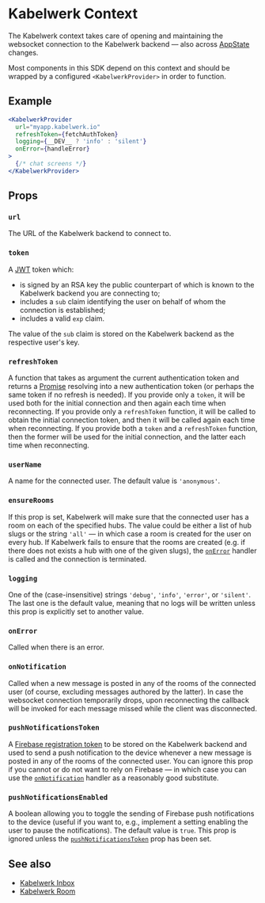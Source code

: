 # Kabelwerk Context

The Kabelwerk context takes care of opening and maintaining the websocket connection to the Kabelwerk backend — also across [AppState](https://reactnative.dev/docs/appstate) changes.

Most components in this SDK depend on this context and should be wrapped by a configured `<KabelwerkProvider>` in order to function.

## Example

```jsx
<KabelwerkProvider
  url="myapp.kabelwerk.io"
  refreshToken={fetchAuthToken}
  logging={__DEV__ ? 'info' : 'silent'}
  onError={handleError}
>
  {/* chat screens */}
</KabelwerkProvider>
```

## Props

### `url`

The URL of the Kabelwerk backend to connect to.

### `token`

A [JWT](https://datatracker.ietf.org/doc/html/rfc7519) token which:

- is signed by an RSA key the public counterpart of which is known to the Kabelwerk backend you are connecting to;
- includes a `sub` claim identifying the user on behalf of whom the connection is established;
- includes a valid `exp` claim.

The value of the `sub` claim is stored on the Kabelwerk backend as the respective user's key.

### `refreshToken`

A function that takes as argument the current authentication token and returns a [Promise](https://developer.mozilla.org/en-US/docs/Web/JavaScript/Reference/Global_Objects/Promise) resolving into a new authentication token (or perhaps the same token if no refresh is needed). If you provide only a `token`, it will be used both for the initial connection and then again each time when reconnecting. If you provide only a `refreshToken` function, it will be called to obtain the initial connection token, and then it will be called again each time when reconnecting. If you provide both a `token` and a `refreshToken` function, then the former will be used for the initial connection, and the latter each time when reconnecting.

### `userName`

A name for the connected user. The default value is `'anonymous'`.

### `ensureRooms`

If this prop is set, Kabelwerk will make sure that the connected user has a room on each of the specified hubs. The value could be either a list of hub slugs or the string `'all'` — in which case a room is created for the user on every hub. If Kabelwerk fails to ensure that the rooms are created (e.g. if there does not exists a hub with one of the given slugs), the [`onError`](#onerror) handler is called and the connection is terminated.

### `logging`

One of the (case-insensitive) strings `'debug'`, `'info'`, `'error'`, or `'silent'`. The last one is the default value, meaning that no logs will be written unless this prop is explicitly set to another value.

### `onError`

Called when there is an error.

### `onNotification`

Called when a new message is posted in any of the rooms of the connected user (of course, excluding messages authored by the latter). In case the websocket connection temporarily drops, upon reconnecting the callback will be invoked for each message missed while the client was disconnected.

### `pushNotificationsToken`

A [Firebase registration token](https://firebase.google.com/docs/cloud-messaging) to be stored on the Kabelwerk backend and used to send a push notification to the device whenever a new message is posted in any of the rooms of the connected user. You can ignore this prop if you cannot or do not want to rely on Firebase — in which case you can use the [`onNotification`](#onnotification) handler as a reasonably good substitute.

### `pushNotificationsEnabled`

A boolean allowing you to toggle the sending of Firebase push notifications to the device (useful if you want to, e.g., implement a setting enabling the user to pause the notifications). The default value is `true`. This prop is ignored unless the [`pushNotificationsToken`](#pushnotificationstoken) prop has been set.

## See also

- [Kabelwerk Inbox](./KabelwerkInbox.md)
- [Kabelwerk Room](./KabelwerkRoom.md)
